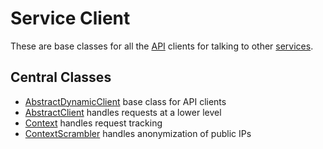 # Service Client

These are base classes for all the [API](../../api) clients for talking to other [services](../service).

## Central Classes

* [AbstractDynamicClient](src/main/java/nu/marginalia/client/AbstractDynamicClient.java) base class for API clients
* [AbstractClient](src/main/java/nu/marginalia/client/AbstractClient.java) handles requests at a lower level
* [Context](src/main/java/nu/marginalia/client/Context.java) handles request tracking
* [ContextScrambler](src/main/java/nu/marginalia/client/ContextScrambler.java) handles anonymization of public IPs